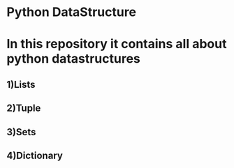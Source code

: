 
# Python DataStructure
# In this repository it contains all about python datastructures
## 1)Lists
## 2)Tuple
## 3)Sets
## 4)Dictionary


